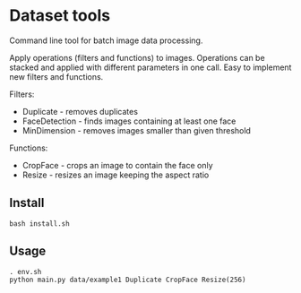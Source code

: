 # Dataset tools

Command line tool for batch image data processing.  

Apply operations (filters and functions) to images. Operations can be stacked and applied with different parameters in one call. Easy to implement new filters and functions.

Filters:
- Duplicate - removes duplicates
- FaceDetection - finds images containing at least one face
- MinDimension - removes images smaller than given threshold

Functions:
- CropFace - crops an image to contain the face only
- Resize - resizes an image keeping the aspect ratio

## Install

```
bash install.sh
```

## Usage

```
. env.sh
python main.py data/example1 Duplicate CropFace Resize(256)
```
